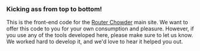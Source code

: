 <!-- ------------------------------------------------------------------------------->

 <!-- _____             _               _____ _                      _           -->
 <!--|  __ \           | |             / ____| |                    | |          -->
 <!--| |__) |___  _   _| |_ ___ _ __  | |    | |__   _____      ____| | ___ _ __ -->
 <!--|  _  // _ \| | | | __/ _ \ '__| | |    | '_ \ / _ \ \ /\ / / _` |/ _ \ '__|-->
 <!--| | \ \ (_) | |_| | ||  __/ |    | |____| | | | (_) \ V  V / (_| |  __/ |   -->
 <!--|_|  \_\___/ \__,_|\__\___|_|     \_____|_| |_|\___/ \_/\_/ \__,_|\___|_|   -->

<!--------------------------------------------------------------------------------->
 
 ### Kicking ass from top to bottom! 
 
 This is the front-end code for the [Router Chowder](https://routerchowder.com) main site. We want to offer this code to you for your own consumption and pleasure. However, if you use any of the tools developed here, please make sure to let us know. We worked hard to develop it, and we'd love to hear it helped you out. 
